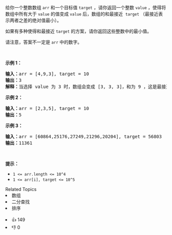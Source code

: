 <p>给你一个整数数组&nbsp;<code>arr</code> 和一个目标值&nbsp;<code>target</code> ，请你返回一个整数&nbsp;<code>value</code>&nbsp;，使得将数组中所有大于&nbsp;<code>value</code> 的值变成&nbsp;<code>value</code> 后，数组的和最接近&nbsp; <code>target</code>&nbsp;（最接近表示两者之差的绝对值最小）。</p>

<p>如果有多种使得和最接近&nbsp;<code>target</code>&nbsp;的方案，请你返回这些整数中的最小值。</p>

<p>请注意，答案不一定是&nbsp;<code>arr</code> 中的数字。</p>

<p>&nbsp;</p>

<p><strong>示例 1：</strong></p>

<pre><strong>输入：</strong>arr = [4,9,3], target = 10
<strong>输出：</strong>3
<strong>解释：</strong>当选择 value 为 3 时，数组会变成 [3, 3, 3]，和为 9 ，这是最接近 target 的方案。
</pre>

<p><strong>示例 2：</strong></p>

<pre><strong>输入：</strong>arr = [2,3,5], target = 10
<strong>输出：</strong>5
</pre>

<p><strong>示例 3：</strong></p>

<pre><strong>输入：</strong>arr = [60864,25176,27249,21296,20204], target = 56803
<strong>输出：</strong>11361
</pre>

<p>&nbsp;</p>

<p><strong>提示：</strong></p>

<ul>
	<li><code>1 &lt;= arr.length &lt;= 10^4</code></li>
	<li><code>1 &lt;= arr[i], target &lt;= 10^5</code></li>
</ul>
<div><div>Related Topics</div><div><li>数组</li><li>二分查找</li><li>排序</li></div></div><br><div><li>👍 149</li><li>👎 0</li></div>
